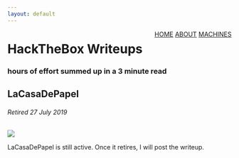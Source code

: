 ```yaml
---
layout: default
---
```

<html>
<div class="topnav">  
  <div style="float:right">
    <a href="https://yaboygmoney.github.io/htb/index.html">HOME</a>
    <a href="https://yaboygmoney.github.io/htb/about.html">ABOUT</a>
    <a href="https://yaboygmoney.github.io/htb/machines.html">MACHINES</a>
  </div>
</div>
</html>

# HackTheBox Writeups
### hours of effort summed up in a 3 minute read

## LaCasaDePapel
###### Retired 27 July 2019
![](https://www.hackthebox.eu/storage/avatars/509c1d6ddf04cf3d3f8054a564f2e93a.png)

LaCasaDePapel is still active. Once it retires, I will post the writeup.
